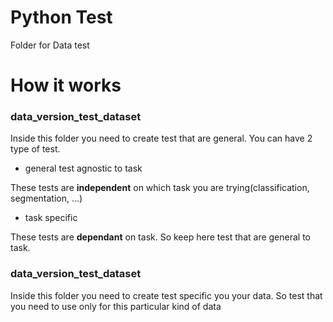 # Python Test


Folder for Data test

# How it works


### data_version_test_dataset

Inside this folder you need to create test that are general. You can have 2 type of test.

- general test agnostic to task

These tests are **independent** on which task you are trying(classification, segmentation, ...)

- task specific

These tests are **dependant** on task. So keep here test that are general to task. 


### data_version_test_dataset

Inside this folder you need to create test specific you your data. So test that you need to use only for this particular kind of data


